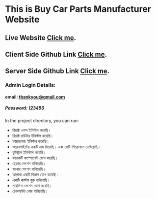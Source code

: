 # This is Buy Car Parts Manufacturer Website

## Live Website [Click me](https://manufacturer-website-bb8cc.web.app/).

## Client Side Github Link [Click me](https://github.com/programming-hero-web-course1/manufacturer-website-client-side-mdhasan-999).

## Server Side Github Link [Click me](https://github.com/programming-hero-web-course1/manufacturer-website-server-side-mdhasan-999).


### Admin Login Details: 
#### email: thankyou@gmail.com
##### Password: 123456 

In the project directory, you can run:

* রিয়াক্ট এপস ইনিস্টল করেছি।
* রিয়াক্ট রাউটার ইনিস্টল করেছি।
* ফায়ারবেজ ইনিস্টল করেছি।
* ওয়েবসাইটের একটি নাম দিয়েছি। এবং সেটি শিরোনামে দেখিয়েছি।
* বুটস্ট্রাপ ইনিস্টাল করেছি।
* কয়েকটি কস্পোনেন্ট যোগ করেছি।
* হেডার সেংশন বানিয়েছি।
* ব্যানার সেংশন বানিয়েছি।
* আলাদা একটি বিভাগ যোগ করেছি।
* একটি কাস্টম হুক বানিয়েছি।
* সারভিস সেংশন যোগ করেছি।
* চেকআউট পেজ বানিয়েছি।